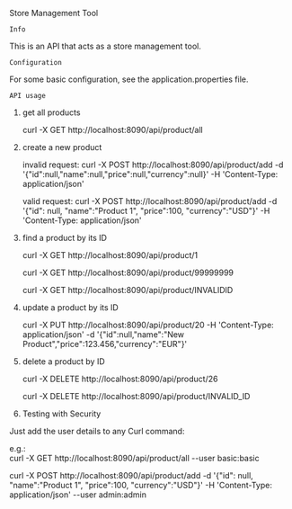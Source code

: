 Store Management Tool


    Info

This is an API that acts as a store management tool.


    Configuration

For some basic configuration, see the application.properties file.



    API usage

1. get all products
   
    curl -X GET http://localhost:8090/api/product/all


2. create a new product


   invalid request: curl -X POST http://localhost:8090/api/product/add -d '{"id":null,"name":null,"price":null,"currency":null}' -H 'Content-Type: application/json'
    

   valid request: curl -X POST http://localhost:8090/api/product/add -d '{"id": null, "name":"Product 1", "price":100, "currency":"USD"}' -H 'Content-Type: application/json'


3. find a product by its ID

   curl -X GET http://localhost:8090/api/product/1

   curl -X GET http://localhost:8090/api/product/99999999

   curl -X GET http://localhost:8090/api/product/INVALIDID


4. update a product by its ID

   curl -X PUT http://localhost:8090/api/product/20 -H 'Content-Type: application/json' -d '{"id":null,"name":"New Product","price":123.456,"currency":"EUR"}'


5. delete a product by ID


   curl -X DELETE http://localhost:8090/api/product/26
   
   curl -X DELETE http://localhost:8090/api/product/INVALID_ID
   

6. Testing with Security


Just add the user details to any Curl command:

e.g.:  
curl -X GET http://localhost:8090/api/product/all --user basic:basic
 
curl -X POST http://localhost:8090/api/product/add -d '{"id": null, "name":"Product 1", "price":100, "currency":"USD"}' -H 'Content-Type: application/json' --user admin:admin
